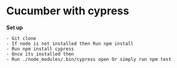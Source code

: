 # Cucumber with cypress

**Set up**
    
    - Git clone
    - If node is not installed then Run npm install
    - Run npm install cypress 
    - Once its installed then
    - Run ./node_modules/.bin/cypress open Or simply run npm test
    
